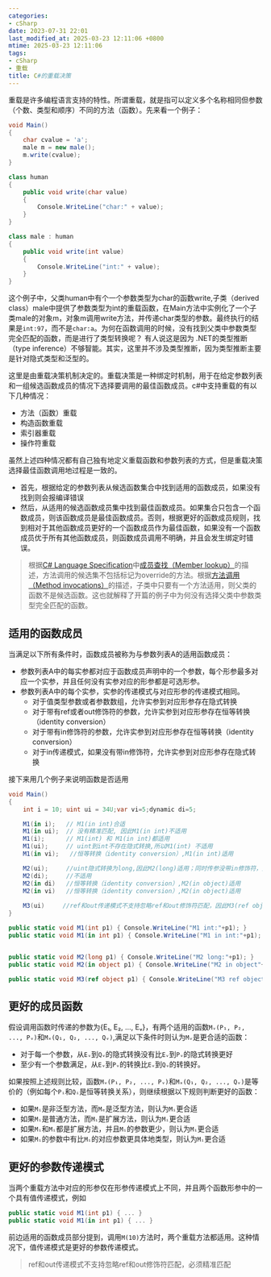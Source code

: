```yaml
---
categories:
- cSharp
date: 2023-07-31 22:01
last_modified_at: 2025-03-23 12:11:06 +0800
mtime: 2025-03-23 12:11:06
tags:
- cSharp
- 重载
title: C#的重载决策
---
```


重载是许多编程语言支持的特性。所谓重载，就是指可以定义多个名称相同但参数（个数、类型和顺序）不同的方法（函数）。先来看一个例子：
```c#
void Main()
{
    char cvalue = 'a';
    male m = new male();
    m.write(cvalue);
}

class human
{
    public void write(char value)
    {
        Console.WriteLine("char:" + value);
    }
}

class male : human
{
    public void write(int value)
    {
        Console.WriteLine("int:" + value);
    }
}
```
这个例子中，父类human中有个一个参数类型为char的函数write,子类（derived class）male中提供了参数类型为int的重载函数，在Main方法中实例化了一个子类male的对象m，对象m调用write方法，并传递char类型的参数。最终执行的结果是<code>int:97</code>，而不是`char:a`。为何在函数调用的时候，没有找到父类中参数类型完全匹配的函数，而是进行了类型转换呢？
有人说这是因为 .NET的类型推断（type inference）不够智能。其实，这里并不涉及类型推断，因为类型推断主要是针对隐式类型和泛型的。

这里是由重载决策机制决定的。重载决策是一种绑定时机制，用于在给定参数列表和一组候选函数成员的情况下选择要调用的最佳函数成员。c#中支持重载的有以下几种情况：
* 方法（函数）重载
* 构造函数重载
* 索引器重载
* 操作符重载

虽然上述四种情况都有自己独有地定义重载函数和参数列表的方式，但是重载决策选择最佳函数调用地过程是一致的。
* 首先，根据给定的参数列表从候选函数集合中找到适用的函数成员，如果没有找到则会报编译错误
* 然后，从适用的候选函数成员集中找到最佳函数成员。如果集合只包含一个函数成员，则该函数成员是最佳函数成员。否则，根据更好的函数成员规则，找到相对于其他函数成员更好的一个函数成员作为最佳函数，如果没有一个函数成员优于所有其他函数成员，则函数成员调用不明确，并且会发生绑定时错误。

>根据[C# Language Specification](https://learn.microsoft.com/en-us/dotnet/csharp/language-reference/language-specification/readme)中[成员查找（Member lookup）](https://learn.microsoft.com/en-us/dotnet/csharp/language-reference/language-specification/expressions#125-member-lookup)的描述，方法调用的候选集不包括标记为override的方法。根据[方法调用（Method invocations）](https://learn.microsoft.com/en-us/dotnet/csharp/language-reference/language-specification/expressions#12892-method-invocations)的描述，子类中只要有一个方法适用，则父类的函数不是候选函数。这也就解释了开篇的例子中为何没有选择父类中参数类型完全匹配的函数。


## 适用的函数成员
当满足以下所有条件时，函数成员被称为与参数列表A的适用函数成员：
* 参数列表A中的每实参都对应于函数成员声明中的一个参数，每个形参最多对应一个实参，并且任何没有实参对应的形参都是可选形参。
* 参数列表A中的每个实参，实参的传递模式与对应形参的传递模式相同。
    * 对于值类型参数或者参数数组，允许实参到对应形参存在隐式转换
    * 对于带有ref或者out修饰符的参数，允许实参到对应形参存在恒等转换（identity conversion）
    * 对于带有in修饰符的参数，允许实参到对应形参存在恒等转换（identity conversion）
    * 对于in传递模式，如果没有带in修饰符，允许实参到对应形参存在隐式转换

接下来用几个例子来说明函数是否适用
```c#
void Main()
{
    int i = 10; uint ui = 34U;var vi=5;dynamic di=5;

    M1(in i);   // M1(in int)合适
    M1(in ui);  // 没有精准匹配, 因此M1(in int)不适用
    M1(i);      // M1(int) 和 M1(in int)都适用
    M1(ui);     // uint到int不存在隐式转换,所以M1(int) 不适用
    M1(in vi);   //恒等转换（identity conversion）,M1(in int)适用

    M2(ui);     //uint隐式转换为long,因此M2(long)适用；同时传参没带in修饰符，允许装箱为object的隐式转换，M2(in object)适用
    M2(di);     //不适用
    M2(in di)   //恒等转换（identity conversion）,M2(in object)适用
    M2(in vi)   //恒等转换（identity conversion）,M2(in object)适用
    
    M3(ui)     //ref和out传递模式不支持忽略ref和out修饰符匹配，因此M3(ref object）不适用
}

public static void M1(int p1) { Console.WriteLine("M1 int:"+p1); }
public static void M1(in int p1) { Console.WriteLine("M1 in int:"+p1); }


public static void M2(long p1) { Console.WriteLine("M2 long:"+p1); }
public static void M2(in object p1) { Console.WriteLine("M2 in object"+p1); }

public static void M3(ref object p1) { Console.WriteLine("M3 ref object" + p1); }
```
## 更好的成员函数
假设调用函数时传递的参数为{E₁, E₂, ..., Eᵥ}，有两个适用的函数`Mᵥ(P₁, P₂, ..., Pᵥ)`和`Mₓ(Q₁, Q₂, ..., Qᵥ)`,满足以下条件时则认为`Mᵥ`是更合适的函数：
* 对于每一个参数，从`Eᵥ`到`Qᵥ`的隐式转换没有比`Eᵥ`到`Pᵥ`的隐式转换更好
* 至少有一个参数满足，从`Eᵥ`到`Pᵥ`的转换比`Eᵥ`到`Qᵥ`的转换好。

如果按照上述规则比较，函数`Mᵥ(P₁, P₂, ..., Pᵥ)`和`Mₓ(Q₁, Q₂, ..., Qᵥ)`是等价的（例如每个`Pᵢ`和`Qᵢ`是恒等转换关系），则继续根据以下规则判断更好的函数：
* 如果`Mᵢ`是非泛型方法，而`Mₑ`是泛型方法，则认为`Mᵢ`更合适
* 如果`Mᵢ`是普通方法，而`Mᵢ`是扩展方法，则认为`Mᵢ`更合适
* 如果`Mᵢ`和`Mᵢ`都是扩展方法，并且`Mᵢ`的参数更少，则认为`Mᵢ`更合适
* 如果`Mᵢ`的参数中有比`Mᵢ`的对应参数更具体地类型，则认为`Mᵢ`更合适

## 更好的参数传递模式
当两个重载方法中对应的形参仅在形参传递模式上不同，并且两个函数形参中的一个具有值传递模式，例如
```c#
public static void M1(int p1) { ... }
public static void M1(in int p1) { ... }
```
前边适用的函数成员部分提到，调用`M(10)`方法时，两个重载方法都适用。这种情况下，值传递模式是更好的参数传递模式。
>ref和out传递模式不支持忽略ref和out修饰符匹配，必须精准匹配